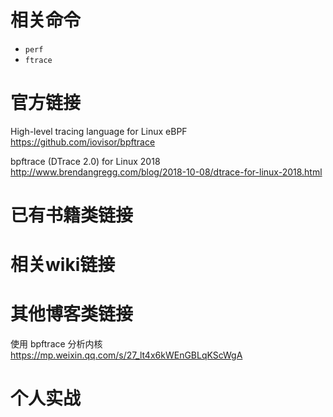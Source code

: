 
# 相关命令

- `perf`
- `ftrace`

# 官方链接

High-level tracing language for Linux eBPF https://github.com/iovisor/bpftrace

bpftrace (DTrace 2.0) for Linux 2018 http://www.brendangregg.com/blog/2018-10-08/dtrace-for-linux-2018.html

# 已有书籍类链接

# 相关wiki链接

# 其他博客类链接

使用 bpftrace 分析内核 https://mp.weixin.qq.com/s/27_lt4x6kWEnGBLqKScWgA

# 个人实战

